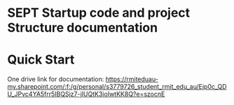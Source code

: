 # SEPT Startup code and  project Structure documentation 

# Quick Start

One drive link for documentation: https://rmiteduau-my.sharepoint.com/:f:/g/personal/s3779726_student_rmit_edu_au/Ejp0c_QDU_JPvc4YA5frr5IBQSjz7-jIUQtK3ioIwtKK8Q?e=szocnE 
